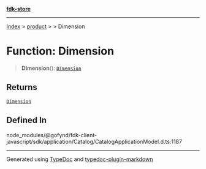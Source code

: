 [**fdk-store**](../../../README.md)
***

[Index](../../../API.md) > [product](../../README.md) > [<internal>](../README.md) > Dimension

# Function: Dimension

> **Dimension**(): [`Dimension`](../type-aliases/type-alias.Dimension.md)

## Returns

[`Dimension`](../type-aliases/type-alias.Dimension.md)

## Defined In

node\_modules/@gofynd/fdk-client-javascript/sdk/application/Catalog/CatalogApplicationModel.d.ts:1187

***
Generated using [TypeDoc](https://typedoc.org/) and [typedoc-plugin-markdown](https://www.npmjs.com/package/typedoc-plugin-markdown)
